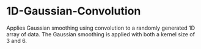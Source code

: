 # 1D-Gaussian-Convolution

Applies Gaussian smoothing using convolution to a randomly generated 1D array of data. 
The Gaussian smoothing is applied with both a kernel size of 3 and 6.
